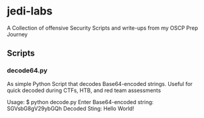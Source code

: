 # jedi-labs
A Collection of offensive Security Scripts and write-ups from my OSCP Prep Journey


## Scripts

### decode64.py
As simple Python Script that decodes Base64-encoded strings. Useful for quick decoded during CTFs, HTB, and red team assessments


Usage:
$ python decode.py
Enter Base64-encoded string: SGVsbG8gV29ybGQh
Decoded Sting: Hello World!
